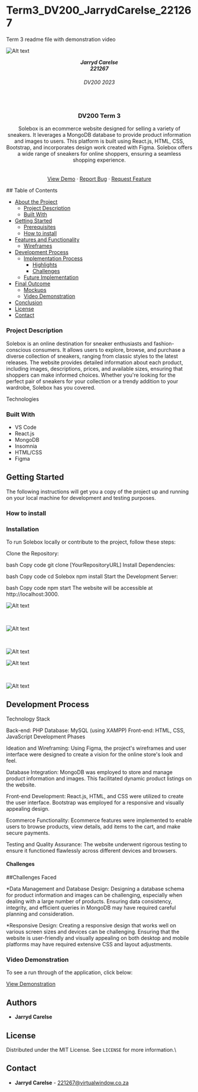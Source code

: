 # Term3_DV200_JarrydCarelse_221267
Term 3 readme file with demonstration video

![Alt text](Untitled.png)
<h5 align="center" style="padding:0;margin:0;">Jarryd Carelse</h5>
<h5 align="center" style="padding:0;margin:0;">221267</h5>
<h6 align="center">DV200 2023</h6>
</br>
<p align="center">

  
  
  <h3 align="center">DV200 Term 3</h3>

  <p align="center">
Solebox is an ecommerce website designed for selling a variety of sneakers. It leverages a MongoDB database to provide product information and images to users. This platform is built using React.js, HTML, CSS, Bootstrap, and incorporates design work created with Figma. Solebox offers a wide range of sneakers for online shoppers, ensuring a seamless shopping experience.

 <br>
    
   <br />
   <br />
   <a href="path/to/demonstration/video">View Demo</a>
    ·
    <a href="https://github.com/username/projectname/issues">Report Bug</a>
    ·
    <a href="https://github.com/username/projectname/issues">Request Feature</a>
</p>
<!-- TABLE OF CONTENTS -->
## Table of Contents

* [About the Project](#about-the-project)
  * [Project Description](#project-description)
  * [Built With](#built-with)
* [Getting Started](#getting-started)
  * [Prerequisites](#prerequisites)
  * [How to install](#how-to-install)
* [Features and Functionality](#features-and-functionality)
   * [Wireframes](#wireframes)
* [Development Process](#development-process)
   * [Implementation Process](#implementation-process)
        * [Highlights](#highlights)
        * [Challenges](#challenges)
   * [Future Implementation](#peer-reviews)
* [Final Outcome](#final-outcome)
    * [Mockups](#mockups)
    * [Video Demonstration](#video-demonstration)
* [Conclusion](#conclusion)
* [License](#license)
* [Contact](#contact)


<!--PROJECT DESCRIPTION-->

### Project Description

Solebox is an online destination for sneaker enthusiasts and fashion-conscious consumers. It allows users to explore, browse, and purchase a diverse collection of sneakers, ranging from classic styles to the latest releases. The website provides detailed information about each product, including images, descriptions, prices, and available sizes, ensuring that shoppers can make informed choices. Whether you're looking for the perfect pair of sneakers for your collection or a trendy addition to your wardrobe, Solebox has you covered.

Technologies


### Built With

* VS Code
* React.js
* MongoDB
* Insomnia 
* HTML/CSS
* Figma

<!-- GETTING STARTED -->
<!-- Make sure to add appropriate information about what prerequesite technologies the user would need and also the steps to install your project on their own mashines -->
## Getting Started

The following instructions will get you a copy of the project up and running on your local machine for development and testing purposes.

### How to install

### Installation
To run Solebox locally or contribute to the project, follow these steps:

Clone the Repository:

bash
Copy code
git clone [YourRepositoryURL]
Install Dependencies:

bash
Copy code
cd Solebox
npm install
Start the Development Server:

bash
Copy code
npm start
The website will be accessible at http://localhost:3000.
<!-- FEATURES AND FUNCTIONALITY-->
![Alt text](login.png)

<br>

![Alt text](home.png
)

<br>

![Alt text](latest.png
)
<br>

![Alt text](cart.png
)

<br>

![Alt text](check.png
)



## Development Process

Technology Stack

Back-end: PHP
Database: MySQL (using XAMPP)
Front-end: HTML, CSS, JavaScript
Development Phases

Ideation and Wireframing: Using Figma, the project's wireframes and user interface were designed to create a vision for the online store's look and feel.

Database Integration: MongoDB was employed to store and manage product information and images. This facilitated dynamic product listings on the website.

Front-end Development: React.js, HTML, and CSS were utilized to create the user interface. Bootstrap was employed for a responsive and visually appealing design.

Ecommerce Functionality: Ecommerce features were implemented to enable users to browse products, view details, add items to the cart, and make secure payments.

Testing and Quality Assurance: The website underwent rigorous testing to ensure it functioned flawlessly across different devices and browsers.

#### Challenges
##Challenges Faced

*Data Management and Database Design:
Designing a database schema for product information and images can be challenging, especially when dealing with a large number of products. Ensuring data consistency, integrity, and efficient queries in MongoDB may have required careful planning and consideration.

*Responsive Design: Creating a responsive design that works well on various screen sizes and devices can be challenging. Ensuring that the website is user-friendly and visually appealing on both desktop and mobile platforms may have required extensive CSS and layout adjustments.

<!-- VIDEO DEMONSTRATION -->
### Video Demonstration

To see a run through of the application, click below:

[View Demonstration](https://drive.google.com/file/d/1zpsajCg-3OjtIjLyPYsV6NHotNh35xoy/view?usp=sharing
)

<!-- AUTHORS -->
## Authors

* **Jarryd Carelse** 

<!-- LICENSE -->
## License

Distributed under the MIT License. See `LICENSE` for more information.\

<!-- LICENSE -->
## Contact

* **Jarryd Carelse** - [221267@virtualwindow.co.za](mailto:email@address)
